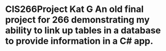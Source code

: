 # CIS266Project Kat G An old final project for 266 demonstrating my ability to link up tables in a database to provide information in a C# app.
